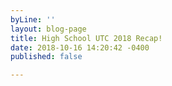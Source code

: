 ```yaml
---
byLine: ''
layout: blog-page
title: High School UTC 2018 Recap!
date: 2018-10-16 14:20:42 -0400
published: false

---
```


